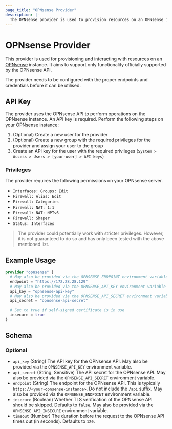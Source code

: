 ```yaml
---
page_title: "OPNsense Provider"
description: |-
  The OPNsense provider is used to provision resources on an OPNsense instance.
---
```


# OPNsense Provider

This provider is used for provisioning and interacting with resources on an [OPNsense](https://opnsense.org/) instance. It aims to support only functionality officially supported by the OPNsense API.

The provider needs to be configured with the proper endpoints and credentials before it can be utilised.

## API Key

The provider uses the OPNsense API to perform operations on the OPNsense instance. An API key is required. Perform the following steps on your OPNsense instance:

1. (Optional) Create a new user for the provider
1. (Optional) Create a new group with the required privileges for the provider and assign your user to the group
1. Create an API key for the user with the required privileges (`System > Access > Users > [your-user] > API keys`)

### Privileges

The provider requires the following permissions on your OPNsense server.

- `Interfaces: Groups: Edit`
- `Firewall: Alias: Edit`
- `Firewall: Categories`
- `Firewall: NAT: 1:1`
- `Firewall: NAT: NPTv6`
- `Firewall: Shaper`
- `Status: Interfaces`

> The provider could potentially work with stricter privileges. However, it is not guaranteed to do so and has only been tested with the above mentioned list.

## Example Usage

```terraform
provider "opnsense" {
  # May also be provided via the OPNSENSE_ENDPOINT environment variable
  endpoint = "https://172.28.28.129"
  # May also be provided via the OPNSENSE_API_KEY environment variable
  api_key = "opnsense-api-key"
  # May also be provided via the OPNSENSE_API_SECRET environment variable
  api_secret = "opnsense-api-secret"

  # Set to true if self-signed certificate is in use
  insecure = true
}
```

<!-- schema generated by tfplugindocs -->
## Schema

### Optional

- `api_key` (String) The API key for the OPNsense API. May also be provided via the `OPNSENSE_API_KEY` environment variable.
- `api_secret` (String, Sensitive) The API secret for the OPNsense API. May also be provided via the `OPNSENSE_API_SECRET` environment variable.
- `endpoint` (String) The endpoint for the OPNsense API. This is typically `https://<your-opnsense-instance>`. Do not include the `/api` suffix. May also be provided via the `OPNSENSE_ENDPOINT` environment variable.
- `insecure` (Boolean) Whether TLS verification of the OPNsense API should be skipped. Defaults to `false`. May also be provided via the `OPNSENSE_API_INSECURE` environment variable.
- `timeout` (Number) The duration before the request to the OPNsense API times out (in seconds). Defaults to `120`.
